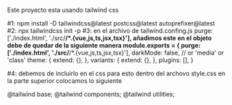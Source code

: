 Este proyecto esta usando tailwind css

#1:
  npm install -D tailwindcss@latest postcss@latest autoprefixer@latest
#2:
  npx tailwindcss init -p
#3:
en el archivo de tailwind.confing.js
purge: ['./index.html', './src/**/*.{vue,js,ts,jsx,tsx}'],
añadimos este en el objeto debe de quedar de la siguiente manera
  module.exports = {
   purge: ['./index.html', './src/**/*.{vue,js,ts,jsx,tsx}'],
    darkMode: false, // or 'media' or 'class'
    theme: {
      extend: {},
    },
    variants: {
      extend: {},
    },
    plugins: [],
  }


#4:
debemos de incluirlo en el css para esto dentro del archovo style.css en la parte superior colocamos lo siguiente

@tailwind base;
@tailwind components;
@tailwind utilities;
